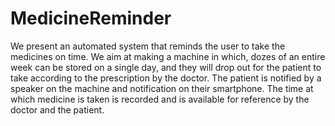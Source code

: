 # MedicineReminder
We present an automated system that reminds the user to take the medicines on time.
We aim at making a machine in which, dozes of an entire week can be stored on a single day, and they will drop out for the 
patient to take according to the prescription by the doctor. 
The patient is notified by a speaker on the machine and notification on their smartphone. 
The time at which medicine is taken is recorded and is available for reference by the doctor and the patient.

